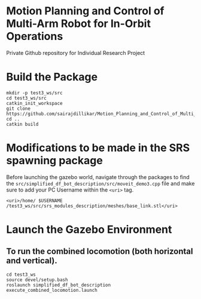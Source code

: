 # Motion Planning and Control of Multi-Arm Robot for In-Orbit Operations
Private Github repository for Individual Research Project

# Build the Package

````
mkdir -p test3_ws/src
cd test3_ws/src
catkin_init_workspace
git clone https://github.com/sairajdillikar/Motion_Planning_and_Control_of_Multi_Arm_Robot_for_In_Orbit_Operations.git
cd ..
catkin build
````

# Modifications to be made in the SRS spawning package

Before launching the gazebo world, navigate through the packages to find the `src/simplified_df_bot_description/src/moveit_demo3.cpp` file and make sure to add your PC Username within the `<uri>` tag.

    <uri>/home/ $USERNAME /test3_ws/src/srs_modules_description/meshes/base_link.stl</uri>

# Launch the Gazebo Environment

## To run the combined locomotion (both horizontal and vertical).

    cd test3_ws
    source devel/setup.bash
    roslaunch simplified_df_bot_description execute_combined_locomotion.launch
